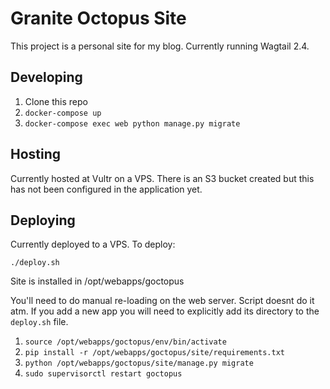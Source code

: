 Granite Octopus Site
====================

This project is a personal site for my blog. Currently running Wagtail 2.4.

Developing
----------

1. Clone this repo
2. `docker-compose up`
3. `docker-compose exec web python manage.py migrate`

Hosting
-------
Currently hosted at Vultr on a VPS.
There is an S3 bucket created but this has not been configured in the
application yet.

Deploying
---------

Currently deployed to a VPS. To deploy:

`./deploy.sh`

Site is installed in /opt/webapps/goctopus

You'll need to do manual re-loading on the web server. Script doesnt do it atm.
If you add a new app you will need to explicitly add its directory to the
`deploy.sh` file.

1. `source /opt/webapps/goctopus/env/bin/activate`  
2. `pip install -r /opt/webapps/goctopus/site/requirements.txt`  
3. `python /opt/webapps/goctopus/site/manage.py migrate`  
4. `sudo supervisorctl restart goctopus`  
